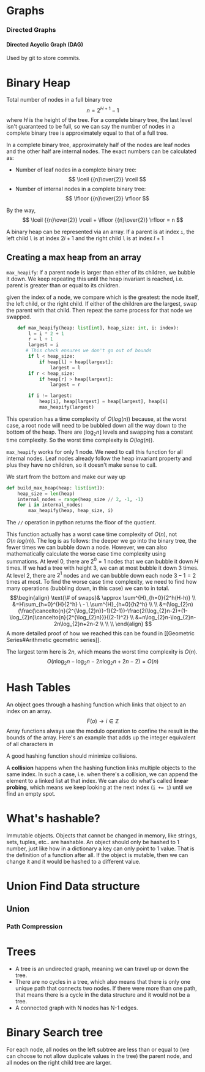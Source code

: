 # Graphs
### Directed Graphs

#### Directed Acyclic Graph (DAG)
Used by git to store commits.


# Binary Heap
Total number of nodes in a full binary tree
$$
n = 2^{H+1}-1
$$
where $H$ is the height of the tree. For a complete binary tree, the last level isn't guaranteed to be full, so we can say the number of nodes in a complete binary tree is approximately equal to that of a full tree.

In a complete binary tree, approximately half of the nodes are leaf nodes and the other half are internal nodes. The exact numbers can be calculated as:
- Number of leaf nodes in a complete binary tree:
$$
\lceil {{n}\over{2}} \rceil
$$
- Number of internal nodes in a complete binary tree:
$$
\lfloor {{n}\over{2}} \rfloor
$$

By the way, 
$$
\lceil {{n}\over{2}} \rceil + \lfloor {{n}\over{2}} \rfloor = n
$$

A binary heap can be represented via an array. If a parent is at index `i`, the left child `l` is at index $2i+1$ and the right child `l` is at index $l+1$

## Creating a max heap from an array

`max_heapify`: if a parent node is larger than either of its children, we bubble it down. We keep repeating this until the heap invariant is reached, i.e. parent is greater than or equal to its children.  

given the index of a node, we compare which is the greatest: the node itself, the left child, or the right child. If either of the children are the largest, swap the parent with that child. Then repeat the same process for that node we swapped.

```python
    def max_heapify(heap: list[int], heap_size: int, i: index):
        l = i * 2 + 1
        r = l + 1
        largest = i
       # This check ensures we don't go out of bounds
        if l < heap_size:
            if heap[l] > heap[largest]:
                largest = l
        if r < heap_size:
            if heap[r] > heap[largest]:
                largest = r

        if i != largest:
            heap[i], heap[largest] = heap[largest], heap[i]
            max_heapify(largest)
```

This operation has a time complexity of $O(log(n))$ because, at the worst case, a root node will need to be bubbled down all the way down to the bottom of the heap. There are $\lfloor \log_{2}n \rfloor$ levels and swapping has a constant time complexity. So the worst time complexity is $O(log(n))$.

`max_heapify` works for only 1 node. We need to call this function for all internal nodes. Leaf nodes already follow the heap invariant property and plus they have no children, so it doesn't make sense to call.

We start from the bottom and make our way up

```python
def build_max_heap(heap: list[int]):
    heap_size = len(heap)
    internal_nodes = range(heap_size // 2, -1, -1)
    for i in internal_nodes:
        max_heapify(heap, heap_size, i)
```

The `//` operation in python returns the floor of the quotient.

This function actually has a worst case time complexity of $O(n)$, not $O(n \ log(n))$. The log is as follows: the deeper we go into the binary tree, the fewer times we can bubble down a node. However, we can also mathematically calculate the worse case time complexity using summations. At level 0, there are $2^0=1$ nodes that we can bubble it down $H$ times. If we had a tree with height 3, we can at most bubble it down 3 times. At level 2, there are $2^1$ nodes and we can bubble down each node $3-1=2$ times at most. To find the worse case time complexity, we need to find how many operations (bubbling down, in this case) we can to in total. 
$$\begin{align}
\text{\# of swaps}& \approx \sum^{H}_{h=0}{2^h(H-h)} \\
&=H\sum_{h=0}^{H}{2^h} \ - \ \sum^{H}_{h=0}{h2^h} \\ \\
&=(\log_{2}n)(\frac{\cancelto{n}{2^{\log_{2}n}}-1}{2-1})-\frac{2(\log_{2}n-2)+(1-\log_{2}n)\cancelto{n}{2^{\log_{2}n}}}{(2-1)^2} \\
&=n\log_{2}n-\log_{2}n-2n\log_{2}n+2n-2 \\ \\ \\
\end{align}
$$
A more detailed proof of how we reached this can be found in [[Geometric Series#Arithmetic geometric series]]. 

The largest term here is $2n$, which means the worst time complexity is $O(n)$.
$$
O\Big( n\log_{2}n-\log_{2}n-2n\log_{2}n+2n-2 \Big)=O(n)
$$

# Hash Tables
An object goes through a hashing function which links that object to an index on an array. 
$$
F(o) \to i \in \mathbb{Z}
$$
Array functions always use the modulo operation to confine the result in the bounds of the array. Here's an example that adds up the integer equivalent of all characters in 

A good hashing function should minimize collisions. 

A **collision** happens when the hashing function links multiple objects to the same index. In such a case, i.e. when there's a collision, we can append the element to a linked list at that index. We can also do what's called **linear probing**, which means we keep looking at the next index (`i += 1`) until we find an empty spot. 

# What's hashable?
Immutable objects. Objects that cannot be changed in memory, like strings, sets, tuples, etc.. are hashable. An object should only be hashed to 1 number, just like how in a dictionary a key can only point to 1 value. That is the definition of a function after all. If the object is mutable, then we can change it and it would be hashed to a different value. 


# Union Find Data structure



## Union


### Path Compression




# Trees
- A tree is an undirected graph, meaning we can travel up or down the tree. 
- There are no cycles in a tree, which also means that there is only one unique path that connects two nodes. If there were more than one path, that means there is a cycle in the data structure and it would not be a tree. 
- A connected graph with N nodes has N-1 edges.
# Binary Search tree
For each node, all nodes on the left subtree are less than or equal to (we can choose to not allow duplicate values in the tree) the parent node, and all nodes on the right child tree are larger.